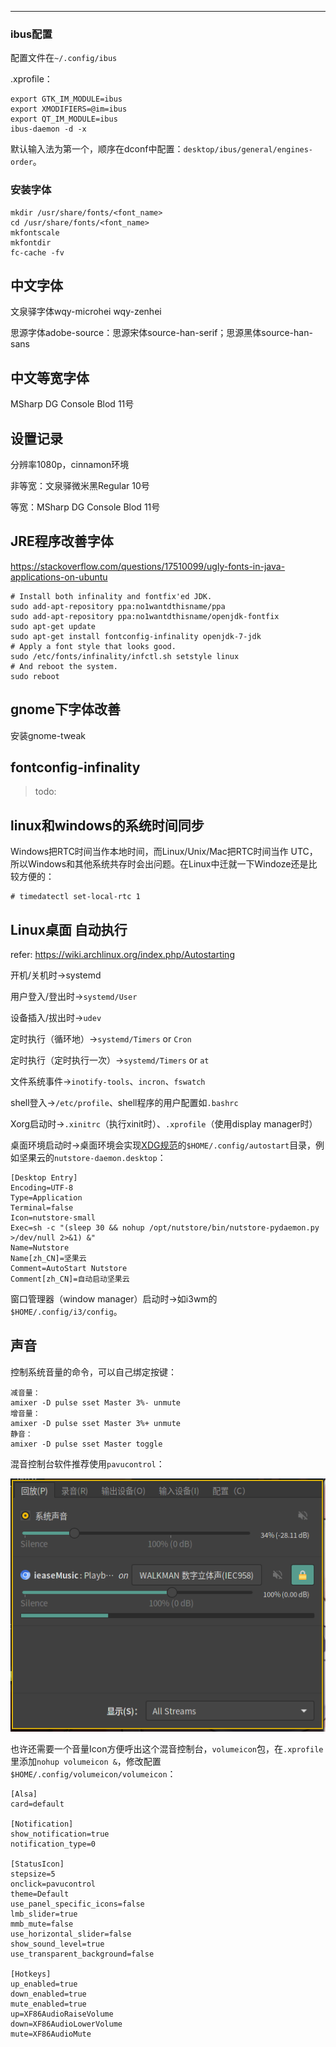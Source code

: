 ---



### ibus配置

配置文件在`~/.config/ibus`

.xprofile：

```
export GTK_IM_MODULE=ibus
export XMODIFIERS=@im=ibus
export QT_IM_MODULE=ibus
ibus-daemon -d -x
```

默认输入法为第一个，顺序在dconf中配置：`desktop/ibus/general/engines-order`。

### 安装字体



```
mkdir /usr/share/fonts/<font_name>
cd /usr/share/fonts/<font_name>
mkfontscale
mkfontdir
fc-cache -fv
```





## 中文字体

文泉驿字体wqy-microhei wqy-zenhei

思源字体adobe-source：思源宋体source-han-serif；思源黑体source-han-sans





## 中文等宽字体

MSharp DG Console Blod 11号



## 设置记录

分辨率1080p，cinnamon环境

非等宽：文泉驿微米黑Regular 10号

等宽：MSharp DG Console Blod 11号

## JRE程序改善字体

https://stackoverflow.com/questions/17510099/ugly-fonts-in-java-applications-on-ubuntu

```
# Install both infinality and fontfix'ed JDK.
sudo add-apt-repository ppa:no1wantdthisname/ppa
sudo add-apt-repository ppa:no1wantdthisname/openjdk-fontfix
sudo apt-get update
sudo apt-get install fontconfig-infinality openjdk-7-jdk
# Apply a font style that looks good.
sudo /etc/fonts/infinality/infctl.sh setstyle linux
# And reboot the system.
sudo reboot
```

## gnome下字体改善
安装gnome-tweak



## fontconfig-infinality

> todo: 



## linux和windows的系统时间同步

Windows把RTC时间当作本地时间，而Linux/Unix/Mac把RTC时间当作 UTC，所以Windows和其他系统共存时会出问题。在Linux中迁就一下Windoze还是比较方便的：

```
# timedatectl set-local-rtc 1
```



## Linux桌面 自动执行

refer: https://wiki.archlinux.org/index.php/Autostarting

开机/关机时->systemd

用户登入/登出时->`systemd/User`

设备插入/拔出时->`udev`

定时执行（循环地）->`systemd/Timers` or `Cron`

定时执行（定时执行一次）->`systemd/Timers` or `at`

文件系统事件->`inotify-tools`、`incron`、`fswatch`

shell登入->`/etc/profile`、shell程序的用户配置如`.bashrc`

Xorg启动时->`.xinitrc`（执行xinit时）、`.xprofile`（使用display manager时）

桌面环境启动时->桌面环境会实现[XDG规范](https://specifications.freedesktop.org/autostart-spec/autostart-spec-latest.html)的`$HOME/.config/autostart`目录，例如坚果云的`nutstore-daemon.desktop`：

```
[Desktop Entry]
Encoding=UTF-8
Type=Application
Terminal=false
Icon=nutstore-small
Exec=sh -c "(sleep 30 && nohup /opt/nutstore/bin/nutstore-pydaemon.py >/dev/null 2>&1) &"
Name=Nutstore
Name[zh_CN]=坚果云
Comment=AutoStart Nutstore
Comment[zh_CN]=自动启动坚果云
```

窗口管理器（window manager）启动时->如i3wm的`$HOME/.config/i3/config`。

## 声音

控制系统音量的命令，可以自己绑定按键：

```
减音量：
amixer -D pulse sset Master 3%- unmute
增音量：
amixer -D pulse sset Master 3%+ unmute
静音：
amixer -D pulse sset Master toggle
```

混音控制台软件推荐使用`pavucontrol`：

![image-20210317232811638](_assets/linux桌面环境配置/image-20210317232811638.png)

也许还需要一个音量Icon方便呼出这个混音控制台，`volumeicon`包，在`.xprofile`里添加`nohup volumeicon &`，修改配置`$HOME/.config/volumeicon/volumeicon`：

```
[Alsa]
card=default

[Notification]
show_notification=true
notification_type=0

[StatusIcon]
stepsize=5
onclick=pavucontrol
theme=Default
use_panel_specific_icons=false
lmb_slider=true
mmb_mute=false
use_horizontal_slider=false
show_sound_level=true
use_transparent_background=false

[Hotkeys]
up_enabled=true
down_enabled=true
mute_enabled=true
up=XF86AudioRaiseVolume
down=XF86AudioLowerVolume
mute=XF86AudioMute
```

